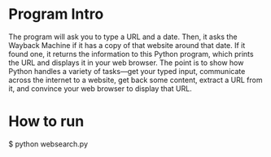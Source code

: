 # Program Intro
The program will ask you to type a URL and a date. Then, it asks the Wayback
Machine if it has a copy of that website around that date. If it found one, it returns the
information to this Python program, which prints the URL and displays it in your
web browser. The point is to show how Python handles a variety of tasks—get your
typed input, communicate across the internet to a website, get back some content,
extract a URL from it, and convince your web browser to display that URL.

# How to run
$ python websearch.py
